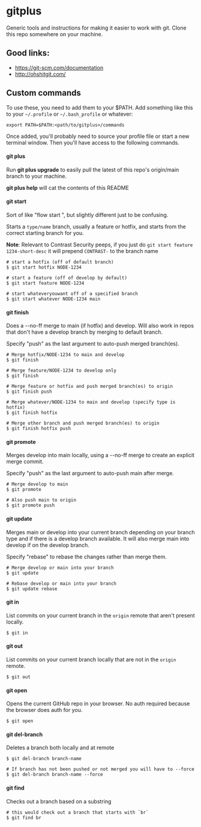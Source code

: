 # gitplus

Generic tools and instructions for making it easier to work with git. Clone this repo somewhere on your machine.

## Good links:

* https://git-scm.com/documentation
* http://ohshitgit.com/

## Custom commands

To use these, you need to add them to your $PATH. Add something like this to your `~/.profile` or `~/.bash_profile` or whatever:

```
export PATH=$PATH:<path/to/gitplus>/commands
```

Once added, you'll probably need to source your profile file or start a new terminal window. Then you'll have access to the following commands.

#### git plus

Run **git plus upgrade** to easily pull the latest of this repo's origin/main branch to your machine.

**git plus help** will cat the contents of this README

#### git start

Sort of like "flow <type> start <name>", but slightly different just to be confusing.

Starts a `type/name` branch, usually a feature or hotfix, and starts from the correct starting branch for you.

**Note**: Relevant to Contrast Security peeps, if you just do `git start feature 1234-short-desc` it will prepend `CONTRAST-` to the branch name

```shell
# start a hotfix (off of default branch)
$ git start hotfix NODE-1234

# start a feature (off of develop by default)
$ git start feature NODE-1234

# start whateveryouwant off of a specified branch
$ git start whatever NODE-1234 main
```

#### git finish

Does a --no-ff merge to main (if hotfix) and develop. Will also work in repos that don't have a develop
branch by merging to default branch.

Specify "push" as the last argument to auto-push merged branch(es).

```shell
# Merge hotfix/NODE-1234 to main and develop
$ git finish

# Merge feature/NODE-1234 to develop only
$ git finish

# Merge feature or hotfix and push merged branch(es) to origin
$ git finish push

# Merge whatever/NODE-1234 to main and develop (specify type is hotfix)
$ git finish hotfix

# Merge other branch and push merged branch(es) to origin
$ git finish hotfix push
```

#### git promote

Merges develop into main locally, using a --no-ff merge to create an explicit merge commit.

Specify "push" as the last argument to auto-push main after merge.

```shell
# Merge develop to main
$ git promote

# Also push main to origin
$ git promote push
```

#### git update

Merges main or develop into your current branch depending on your branch type and if there is a develop branch available.  It will also merge main into develop if on the develop branch.

Specify "rebase" to rebase the changes rather than merge them.

```shell
# Merge develop or main into your branch
$ git update

# Rebase develop or main into your branch
$ git update rebase
```

#### git in

List commits on your current branch in the `origin` remote that aren't present locally.

```shell
$ git in
```

#### git out

List commits on your current branch locally that are not in the `origin` remote.

```shell
$ git out
```

#### git open

Opens the current GitHub repo in your browser. No auth required because the browser does auth for you.

```shell
$ git open
```

#### git del-branch
Deletes a branch both locally and at remote

```shell
$ git del-branch branch-name

# If branch has not been pushed or not merged you will have to --force
$ git del-branch branch-name --force
```

#### git find
Checks out a branch based on a substring

```shell
# this would check out a branch that starts with `br`
$ git find br
```

